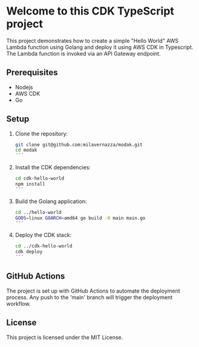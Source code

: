 # Welcome to this CDK TypeScript project

This project demonstrates how to create a simple "Hello World" AWS Lambda function using Golang and deploy it using AWS CDK in Typescript. The Lambda function is invoked via an API Gateway endpoint.

## Prerequisites

- Nodejs
- AWS CDK
- Go

## Setup

1. Clone the repository: 
    ```sh
    git clone git@github.com:milavernazza/modak.git
    cd modak
    ´´´
2. Install the CDK dependencies: 
    ```sh
    cd cdk-hello-world
    npm install
    ´´´    
3. Build the Golang application: 
    ```sh
    cd ../hello-world
    GOOS=linux GOARCH=amd64 go build -0 main main.go
    ´´´

3. Deploy the CDK stack: 
    ```sh
    cd ../cdk-hello-world
    cdk deploy
    ´´´
## GitHub Actions

The project is set up with GitHub Actions to automate the deployment process.
Any push to the 'main' branch will trigger the deployment workflow.

## License

This project is licensed under the MIT License.